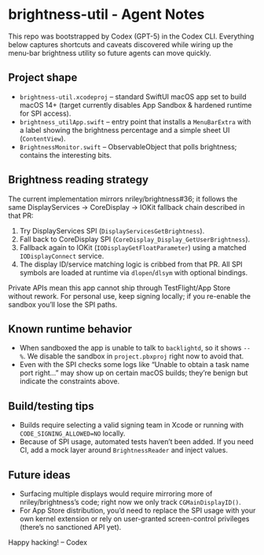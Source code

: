# brightness-util - Agent Notes

This repo was bootstrapped by Codex (GPT-5) in the Codex CLI. Everything below captures shortcuts and caveats discovered while wiring up the menu-bar brightness utility so future agents can move quickly.

## Project shape
- `brightness-util.xcodeproj` – standard SwiftUI macOS app set to build macOS 14+ (target currently disables App Sandbox & hardened runtime for SPI access).
- `brightness_utilApp.swift` – entry point that installs a `MenuBarExtra` with a label showing the brightness percentage and a simple sheet UI (`ContentView`).
- `BrightnessMonitor.swift` – ObservableObject that polls brightness; contains the interesting bits.

## Brightness reading strategy
The current implementation mirrors nriley/brightness#36; it follows the same DisplayServices → CoreDisplay → IOKit fallback chain described in that PR:
1. Try DisplayServices SPI (`DisplayServicesGetBrightness`).
2. Fall back to CoreDisplay SPI (`CoreDisplay_Display_GetUserBrightness`).
3. Fallback again to IOKit (`IODisplayGetFloatParameter`) using a matched `IODisplayConnect` service.
4. The display ID/service matching logic is cribbed from that PR. All SPI symbols are loaded at runtime via `dlopen`/`dlsym` with optional bindings.

Private APIs mean this app cannot ship through TestFlight/App Store without rework. For personal use, keep signing locally; if you re-enable the sandbox you’ll lose the SPI paths.

## Known runtime behavior
- When sandboxed the app is unable to talk to `backlightd`, so it shows `--%`. We disable the sandbox in `project.pbxproj` right now to avoid that.
- Even with the SPI checks some logs like “Unable to obtain a task name port right…” may show up on certain macOS builds; they’re benign but indicate the constraints above.

## Build/testing tips
- Builds require selecting a valid signing team in Xcode or running with `CODE_SIGNING_ALLOWED=NO` locally.
- Because of SPI usage, automated tests haven’t been added. If you need CI, add a mock layer around `BrightnessReader` and inject values.

## Future ideas
- Surfacing multiple displays would require mirroring more of nriley/brightness’s code; right now we only track `CGMainDisplayID()`.
- For App Store distribution, you’d need to replace the SPI usage with your own kernel extension or rely on user-granted screen-control privileges (there’s no sanctioned API yet).

Happy hacking! – Codex

